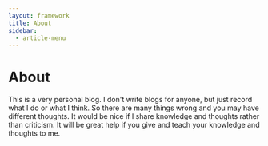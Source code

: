 ```yaml
---
layout: framework
title: About
sidebar:
  - article-menu
---
```


# About

This is a very personal blog. I don't write blogs for anyone, but
just record what I do or what I think. So there are many things
wrong and you may have different thoughts. It would be nice if I
share knowledge and thoughts rather than criticism. It will be
great help if you give and teach your knowledge and thoughts to me.
